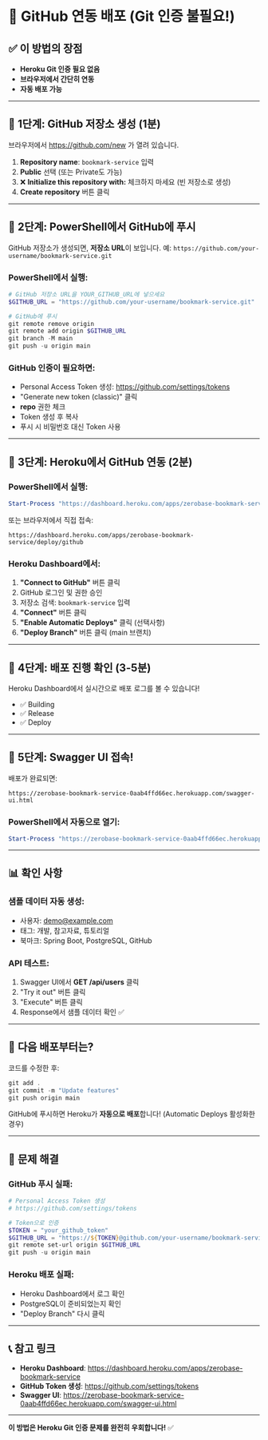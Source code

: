 # 🚀 GitHub 연동 배포 (Git 인증 불필요!)

## ✅ 이 방법의 장점

- **Heroku Git 인증 필요 없음**
- **브라우저에서 간단히 연동**
- **자동 배포 가능**

---

## 📝 1단계: GitHub 저장소 생성 (1분)

브라우저에서 https://github.com/new 가 열려 있습니다.

1. **Repository name**: `bookmark-service` 입력
2. **Public** 선택 (또는 Private도 가능)
3. ❌ **Initialize this repository with:** 체크하지 마세요 (빈 저장소로 생성)
4. **Create repository** 버튼 클릭

---

## 📝 2단계: PowerShell에서 GitHub에 푸시

GitHub 저장소가 생성되면, **저장소 URL**이 보입니다.
예: `https://github.com/your-username/bookmark-service.git`

### PowerShell에서 실행:

```powershell
# GitHub 저장소 URL을 YOUR_GITHUB_URL에 넣으세요
$GITHUB_URL = "https://github.com/your-username/bookmark-service.git"

# GitHub에 푸시
git remote remove origin
git remote add origin $GITHUB_URL
git branch -M main
git push -u origin main
```

### GitHub 인증이 필요하면:

- Personal Access Token 생성: https://github.com/settings/tokens
- "Generate new token (classic)" 클릭
- **repo** 권한 체크
- Token 생성 후 복사
- 푸시 시 비밀번호 대신 Token 사용

---

## 📝 3단계: Heroku에서 GitHub 연동 (2분)

### PowerShell에서 실행:

```powershell
Start-Process "https://dashboard.heroku.com/apps/zerobase-bookmark-service/deploy/github"
```

또는 브라우저에서 직접 접속:

```
https://dashboard.heroku.com/apps/zerobase-bookmark-service/deploy/github
```

### Heroku Dashboard에서:

1. **"Connect to GitHub"** 버튼 클릭
2. GitHub 로그인 및 권한 승인
3. 저장소 검색: `bookmark-service` 입력
4. **"Connect"** 버튼 클릭
5. **"Enable Automatic Deploys"** 클릭 (선택사항)
6. **"Deploy Branch"** 버튼 클릭 (main 브랜치)

---

## 📝 4단계: 배포 진행 확인 (3-5분)

Heroku Dashboard에서 실시간으로 배포 로그를 볼 수 있습니다!

- ✅ Building
- ✅ Release
- ✅ Deploy

---

## 🎉 5단계: Swagger UI 접속!

배포가 완료되면:

```
https://zerobase-bookmark-service-0aab4ffd66ec.herokuapp.com/swagger-ui.html
```

### PowerShell에서 자동으로 열기:

```powershell
Start-Process "https://zerobase-bookmark-service-0aab4ffd66ec.herokuapp.com/swagger-ui.html"
```

---

## 📊 확인 사항

### 샘플 데이터 자동 생성:

- 사용자: demo@example.com
- 태그: 개발, 참고자료, 튜토리얼
- 북마크: Spring Boot, PostgreSQL, GitHub

### API 테스트:

1. Swagger UI에서 **GET /api/users** 클릭
2. "Try it out" 버튼 클릭
3. "Execute" 버튼 클릭
4. Response에서 샘플 데이터 확인 ✅

---

## 🔄 다음 배포부터는?

코드를 수정한 후:

```powershell
git add .
git commit -m "Update features"
git push origin main
```

GitHub에 푸시하면 Heroku가 **자동으로 배포**합니다! (Automatic Deploys 활성화한 경우)

---

## 🐛 문제 해결

### GitHub 푸시 실패:

```powershell
# Personal Access Token 생성
# https://github.com/settings/tokens

# Token으로 인증
$TOKEN = "your_github_token"
$GITHUB_URL = "https://${TOKEN}@github.com/your-username/bookmark-service.git"
git remote set-url origin $GITHUB_URL
git push -u origin main
```

### Heroku 배포 실패:

- Heroku Dashboard에서 로그 확인
- PostgreSQL이 준비되었는지 확인
- "Deploy Branch" 다시 클릭

---

## 📞 참고 링크

- **Heroku Dashboard**: https://dashboard.heroku.com/apps/zerobase-bookmark-service
- **GitHub Token 생성**: https://github.com/settings/tokens
- **Swagger UI**: https://zerobase-bookmark-service-0aab4ffd66ec.herokuapp.com/swagger-ui.html

---

**이 방법은 Heroku Git 인증 문제를 완전히 우회합니다!** ✅
